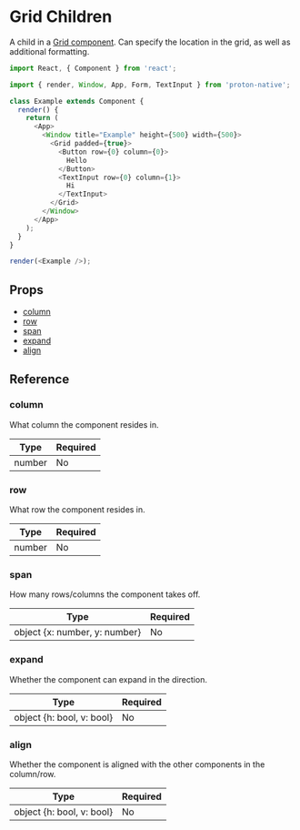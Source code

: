 # Grid Children

A child in a [Grid component](grid.md). Can specify the location in the grid, as well as additional formatting.

```javascript
import React, { Component } from 'react';

import { render, Window, App, Form, TextInput } from 'proton-native';

class Example extends Component {
  render() {
    return (
      <App>
        <Window title="Example" height={500} width={500}>
          <Grid padded={true}>
            <Button row={0} column={0}>
              Hello
            </Button>
            <TextInput row={0} column={1}>
              Hi
            </TextInput>
          </Grid>
        </Window>
      </App>
    );
  }
}

render(<Example />);
```

## Props

- [column](#column)
- [row](#row)
- [span](#span)
- [expand](#expand)
- [align](#align)

## Reference

### column

What column the component resides in.

| **Type** | **Required** |
| --- | --- |
| number | No |

### row

What row the component resides in.

| **Type** | **Required** |
| --- | --- |
| number | No |

### span

How many rows/columns the component takes off.

| **Type** | **Required** |
| --- | --- |
| object {x: number, y: number} | No |

### expand

Whether the component can expand in the direction.

| **Type** | **Required** |
| --- | --- |
| object {h: bool, v: bool} | No |

### align

Whether the component is aligned with the other components in the column/row.

| **Type** | **Required** |
| --- | --- |
| object {h: bool, v: bool} | No |